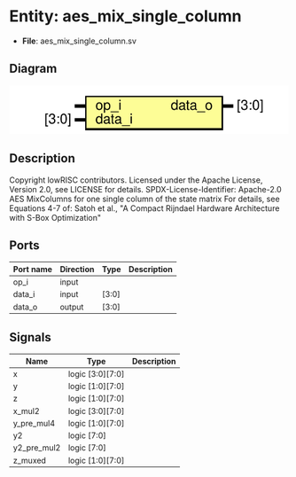 # Entity: aes_mix_single_column

- **File**: aes_mix_single_column.sv
## Diagram

![Diagram](aes_mix_single_column.svg "Diagram")
## Description

Copyright lowRISC contributors.
 Licensed under the Apache License, Version 2.0, see LICENSE for details.
 SPDX-License-Identifier: Apache-2.0
 AES MixColumns for one single column of the state matrix
 For details, see Equations 4-7 of:
 Satoh et al., "A Compact Rijndael Hardware Architecture with S-Box Optimization"
 
## Ports

| Port name | Direction | Type  | Description |
| --------- | --------- | ----- | ----------- |
| op_i      | input     |       |             |
| data_i    | input     | [3:0] |             |
| data_o    | output    | [3:0] |             |
## Signals

| Name        | Type             | Description |
| ----------- | ---------------- | ----------- |
| x           | logic [3:0][7:0] |             |
| y           | logic [1:0][7:0] |             |
| z           | logic [1:0][7:0] |             |
| x_mul2      | logic [3:0][7:0] |             |
| y_pre_mul4  | logic [1:0][7:0] |             |
| y2          | logic      [7:0] |             |
| y2_pre_mul2 | logic      [7:0] |             |
| z_muxed     | logic [1:0][7:0] |             |
